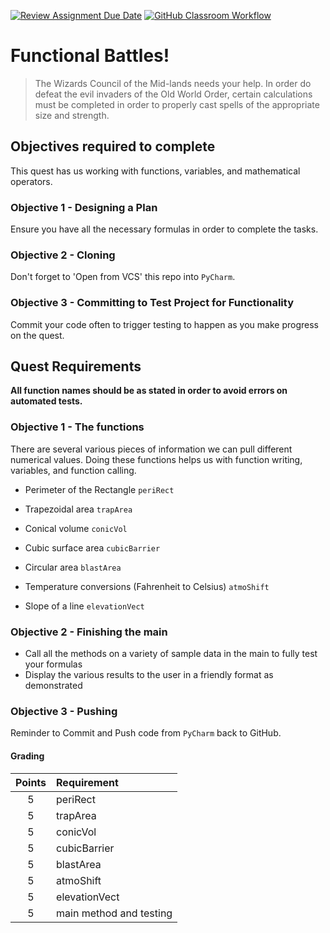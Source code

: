 [![Review Assignment Due Date](https://classroom.github.com/assets/deadline-readme-button-24ddc0f5d75046c5622901739e7c5dd533143b0c8e959d652212380cedb1ea36.svg)](https://classroom.github.com/a/rGXsbu4z)
[![GitHub Classroom Workflow](https://github.com/LubbockHS-APCSP/24-02-functional-battles-Michael-A-K/actions/workflows/classroom.yml/badge.svg?event=push)](https://github.com/LubbockHS-APCSP/24-02-functional-battles-Michael-A-K/actions/workflows/classroom.yml)
# Functional Battles!
>The Wizards Council of the Mid-lands needs your help. In order do defeat the evil invaders of the Old World Order, certain calculations must be completed in order to properly cast spells of the appropriate size and strength. 

## Objectives required to complete
This quest has us working with functions, variables, and mathematical operators. 

### Objective 1 - Designing a Plan 
Ensure you have all the necessary formulas in order to complete the tasks.

### Objective 2 - Cloning 
Don't forget to 'Open from VCS' this repo into `PyCharm`.

### Objective 3 - Committing to Test Project for Functionality
Commit your code often to trigger testing to happen as you make progress on the quest.

## Quest Requirements
**All function names should be as stated in order to avoid errors on automated tests.**

### Objective 1 - The functions
There are several various pieces of information we can pull different numerical values.  Doing these functions helps us with function writing, variables, and function calling.

- Perimeter of the Rectangle `periRect`

- Trapezoidal area `trapArea`

- Conical volume `conicVol`

- Cubic surface area `cubicBarrier`

- Circular area `blastArea`

- Temperature conversions (Fahrenheit to Celsius) `atmoShift`

- Slope of a line `elevationVect`


	
### Objective 2 - Finishing the main
- Call all the methods on a variety of sample data in the main to fully test your formulas
- Display the various results to the user in a friendly format as demonstrated

### Objective 3 - Pushing
Reminder to Commit and Push code from `PyCharm` back to GitHub.


#### Grading
| Points | Requirement             |
|:------:|:------------------------|
|   5    | periRect                |
|   5    | trapArea                |
|   5    | conicVol                |
|   5    | cubicBarrier            |
|   5    | blastArea               |
|   5    | atmoShift               |
|   5    | elevationVect           |
|   5    | main method and testing |
